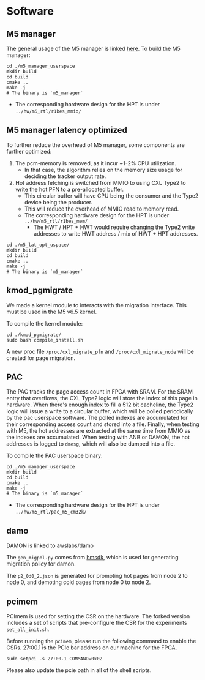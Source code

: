 # Software

## M5 manager
The general usage of the M5 manager is linked [here](./m5_manager_uspace/README.md).
To build the M5 manager:
```
cd ./m5_manager_userspace
mkdir build
cd build
cmake ..
make -j
# The binary is `m5_manager`
```
* The corresponding hardware design for the HPT is under `../hw/m5_rtl/r1bes_mmio/`

## M5 manager latency optimized
To further reduce the overhead of M5 manager, some components are further optimized:
1. The pcm-memory is removed, as it incur ~1-2% CPU utilization.
    * In that case, the algorithm relies on the memory size usage for deciding the tracker output rate.
2. Hot address fetching is switched from MMIO to using CXL Type2 to write the hot PFN to a pre-allocated buffer.
    * This circular buffer will have CPU being the consumer and the Type2 device being the producer. 
    * This will reduce the overhead of MMIO read to memory read. 
    * The corresponding hardware design for the HPT is under `../hw/m5_rtl/r1bes_mem/`
        * The HWT / HPT + HWT would require changing the Type2 write addresses to write HWT address / mix of HWT + HPT addresses.
```
cd ./m5_lat_opt_uspace/
mkdir build
cd build
cmake ..
make -j
# The binary is `m5_manager`
```

## kmod\_pgmigrate
We made a kernel module to interacts with the migration interface. This must be used in the M5 v6.5 kernel.

To compile the kernel module:
```
cd ./kmod_pgmigrate/
sudo bash compile_install.sh
```
A new proc file `/proc/cxl_migrate_pfn` and `/proc/cxl_migrate_node` will be created for page migration.

## PAC
The PAC tracks the page access count in FPGA with SRAM. For the SRAM entry that overflows, the CXL Type2 logic will store the index of this page in hardware. When there's enough index to fill a 512 bit cacheline, the Type2 logic will issue a write to a circular buffer, which will be polled periodically by the pac userspace software. The polled indexes are accumulated for their corresponding access count and stored into a file. Finally, when testing with M5, the hot addresses are extracted at the same time from MMIO as the indexes are accumulated. When testing with ANB or DAMON, the hot addresses is logged to `dmesg`, which will also be dumped into a file.

To compile the PAC userspace binary:
```
cd ./m5_manager_userspace
mkdir build
cd build
cmake ..
make -j
# The binary is `m5_manager`
```

* The corresponding hardware design for the HPT is under `../hw/m5_rtl/pac_m5_cm32k/`

## damo
DAMON is linked to awslabs/damo

The `gen_migpol.py` comes from [hmsdk](https://github.com/skhynix/hmsdk/tree/main/tools), which is used for generating migration policy for damon.

The `p2_0d0_2.json` is generated for promoting hot pages from node 2 to node 0, and demoting cold pages from node 0 to node 2.

## pcimem
PCImem is used for setting the CSR on the hardware. The forked version includes a set of scripts that pre-configure the CSR for the experiments `set_all_init.sh`.

Before running the `pcimem`, please run the following command to enable the CSRs.
27:00.1 is the PCIe bar address on our machine for the FPGA.
```
sudo setpci -s 27:00.1 COMMAND=0x02
```

Please also update the pcie path in all of the shell scripts.
